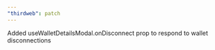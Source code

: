```yaml
---
"thirdweb": patch
---
```


Added useWalletDetailsModal.onDisconnect prop to respond to wallet disconnections
